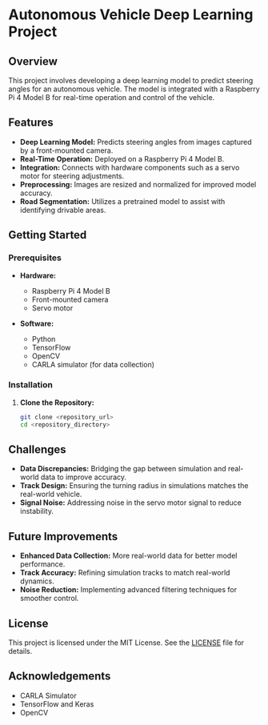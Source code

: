 # Autonomous Vehicle Deep Learning Project

## Overview
This project involves developing a deep learning model to predict steering angles for an autonomous vehicle. The model is integrated with a Raspberry Pi 4 Model B for real-time operation and control of the vehicle.

## Features
- **Deep Learning Model:** Predicts steering angles from images captured by a front-mounted camera.
- **Real-Time Operation:** Deployed on a Raspberry Pi 4 Model B.
- **Integration:** Connects with hardware components such as a servo motor for steering adjustments.
- **Preprocessing:** Images are resized and normalized for improved model accuracy.
- **Road Segmentation:** Utilizes a pretrained model to assist with identifying drivable areas.

## Getting Started

### Prerequisites
- **Hardware:**
  - Raspberry Pi 4 Model B
  - Front-mounted camera
  - Servo motor

- **Software:**
  - Python
  - TensorFlow
  - OpenCV
  - CARLA simulator (for data collection)

### Installation

1. **Clone the Repository:**
   ```bash
   git clone <repository_url>
   cd <repository_directory>
   ```

## Challenges
- **Data Discrepancies:** Bridging the gap between simulation and real-world data to improve accuracy.
- **Track Design:** Ensuring the turning radius in simulations matches the real-world vehicle.
- **Signal Noise:** Addressing noise in the servo motor signal to reduce instability.

## Future Improvements
- **Enhanced Data Collection:** More real-world data for better model performance.
- **Track Accuracy:** Refining simulation tracks to match real-world dynamics.
- **Noise Reduction:** Implementing advanced filtering techniques for smoother control.

## License
This project is licensed under the MIT License. See the [LICENSE](LICENSE) file for details.

## Acknowledgements
- CARLA Simulator
- TensorFlow and Keras
- OpenCV

